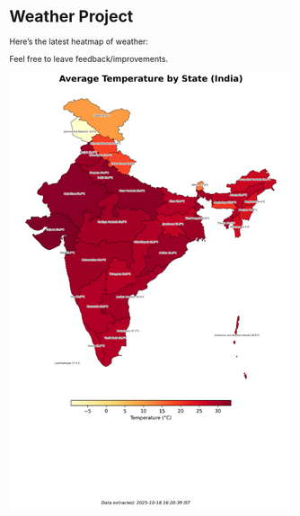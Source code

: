 # Weather Project

Here’s the latest heatmap of weather:

Feel free to leave feedback/improvements.

![India Heatmap](docs/assets/india_heatmap.png?v=F37101)
